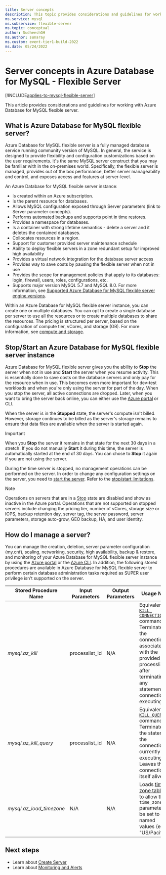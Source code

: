 ```yaml
---
title: Server concepts
description: This topic provides considerations and guidelines for working with Azure Database for MySQL - Flexible Server.
ms.service: mysql
ms.subservice: flexible-server
ms.topic: conceptual
author: SudheeshGH
ms.author: sunaray
ms.custom: event-tier1-build-2022
ms.date: 05/24/2022
---
```


# Server concepts in Azure Database for MySQL - Flexible Server

[!INCLUDE[applies-to-mysql-flexible-server](../includes/applies-to-mysql-flexible-server.md)]

This article provides considerations and guidelines for working with Azure Database for MySQL flexible server.

## What is Azure Database for MySQL flexible server?

Azure Database for MySQL flexible server is a fully managed database service running community version of MySQL. In general, the service is designed to provide flexibility and configuration customizations based on the user requirements. It's the same MySQL server construct that you may be familiar with in the on-premises world. Specifically, the flexible server is managed, provides out of the box performance, better server manageability and control, and exposes access and features at server-level.

An Azure Database for MySQL flexible server instance:

- Is created within an Azure subscription.
- Is the parent resource for databases.
- Allows MySQL configuration exposed through Server parameters (link to Server parameter concepts).
- Performs automated backups and supports point in time restores.
- Provides a namespace for databases.
- Is a container with strong lifetime semantics - delete a server and it deletes the contained databases.
- Collocates resources in a region.
- Support for customer provided server maintenance schedule
- Ability to deploy flexible servers in a zone redundant setup for improved high availability
- Provides a virtual network integration for the database server access
- Provides way to save costs by pausing the flexible server when not in use
- Provides the scope for management policies that apply to its databases: login, firewall, users, roles, configurations, etc.
- Supports major version MySQL 5.7 and MySQL 8.0. For more information, see [Supported Azure Database for MySQL flexible server engine versions](./../concepts-supported-versions.md).

Within an Azure Database for MySQL flexible server instance, you can create one or multiple databases. You can opt to create a single database per server to use all the resources or to create multiple databases to share the resources. The pricing is structured per server, based on the configuration of compute tier, vCores, and storage (GB). For more information, see [compute and storage](./concepts-compute-storage.md).

## Stop/Start an Azure Database for MySQL flexible server instance

Azure Database for MySQL flexible server gives you the ability to **Stop** the server when not in use and **Start** the server when you resume activity. This is essentially done to save costs on the database servers and only pay for the resource when in use. This becomes even more important for dev-test workloads and when you're only using the server for part of the day. When you stop the server, all active connections are dropped. Later, when you want to bring the server back online, you can either use the [Azure portal](how-to-stop-start-server-portal.md) or CLI.

When the server is in the **Stopped** state, the server's compute isn't billed. However, storage continues to be billed as the server's storage remains to ensure that data files are available when the server is started again.

> [!IMPORTANT]
> When you **Stop** the server it remains in that state for the next 30 days in a stretch. If you do not manually **Start** it during this time, the server is automatically started at the end of 30 days. You can chose to **Stop** it again if you are not using the server.

During the time server is stopped, no management operations can be performed on the server. In order to change any configuration settings on the server, you need to [start the server](how-to-stop-start-server-portal.md). Refer to the [stop/start limitations](./concepts-limitations.md#stopstart-operation).

> [!NOTE]
> Operations on servers that are in a [Stop](concept-servers.md#stopstart-an-azure-database-for-mysql-flexible-server-instance) state are disabled and show as inactive in the Azure portal. Operations that are not supported on stopped servers include changing the pricing tier, number of vCores, storage size or IOPS, backup retention day, server tag, the server password, server parameters, storage auto-grow, GEO backup, HA, and user identity.

## How do I manage a server?

You can manage the creation, deletion, server parameter configuration (my.cnf), scaling, networking, security, high availability, backup & restore, and monitoring of your Azure Database for MySQL flexible server instance by using the [Azure portal](./quickstart-create-server-portal.md) or the [Azure CLI](./quickstart-create-server-cli.md). In addition, the following stored procedures are available in Azure Database for MySQL flexible server to perform certain database administration tasks required as SUPER user privilege isn't supported on the server.

|**Stored Procedure Name**|**Input Parameters**|**Output Parameters**|**Usage Note**|
|-----|-----|-----|-----|
|*mysql.az_kill*|processlist_id|N/A|Equivalent to [`KILL CONNECTION`](https://dev.mysql.com/doc/refman/8.0/en/kill.html) command. Terminates the connection associated with the provided processlist_id after terminating any statement the connection is executing.|
|*mysql.az_kill_query*|processlist_id|N/A|Equivalent to [`KILL QUERY`](https://dev.mysql.com/doc/refman/8.0/en/kill.html) command. Terminates the statement the connection is currently executing. Leaves the connection itself alive.|
|*mysql.az_load_timezone*|N/A|N/A|Loads [time zone tables](../single-server/how-to-server-parameters.md#working-with-the-time-zone-parameter) to allow the `time_zone` parameter to be set to named values (ex. "US/Pacific").|


## Next steps

-   Learn about [Create Server](./quickstart-create-server-portal.md)
-   Learn about [Monitoring and Alerts](./how-to-alert-on-metric.md)
